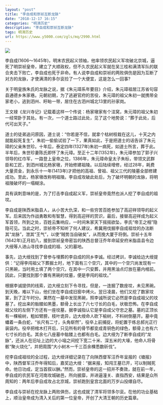 ```yaml
---
layout: "post"
title: "李自成和崇祯互断龙脉"
date: "2018-12-17 16:15"
categories: "明清历史"
description: "李自成和崇祯互断龙脉"
tags: 明清历史
url: https://www.y5000.com/zgls/mq/2990.html
---
```






![](https://img.y5000.com/uploads/allimg/160813/4-160Q3163912196.jpg)

李自成(1606～1645年)，明末农民起义领袖，他率领农民起义军攻破北京城，逼死了明崇祯皇帝，建立了大顺政权，但不久农民起义军就在吴三桂和满清军队的联合夹击下败亡，李自成也死于非命。有人说李自成和崇祯的两败俱伤是因为互断了对方的龙脉，才使满清的多尔衮捡了一个大便宜，这是怎么一回事?

关于明皇族朱氏的龙脉之说，据《朱元璋系年要目》介绍，朱元璋祖居江苏省句容县通德乡朱家巷。元朝初期，为了逃避官府的苦役，朱元璋的祖父朱初一就携带全家老小，逃到泗州、盱眙一带，居住在古泗州城北13里的孙家岗。

王文禄《龙兴寺记》记载着这样一个传说：杨家墩家有个洼窝，朱元璋的祖父朱初一经常卧于其处。有一次，一个道士路过此处，见了这个地势说：“葬于此处，后代可出天子。”

道士的徒弟追问原因，道士说：“你若是不信，就拿个枯树枝栽在这儿，十天之内就能起死复生”，朱初一偷偷试验了一下，果真如此，于是把道士的话告诉了朱元璋的父亲朱世珍。十年后，泰定四年(1327年)朱初一病死，如道士所言，葬于此。半年后，朱世珍妻陈氏即怀了朱元璋。至正十二年(1352年)，朱元璋参加了郭子兴领导的红巾军，一路登上皇帝之位，1386年，朱元璋命皇太子朱标，带领文武群臣和工匠，到泗州城北杨家墩，开始修建祖陵。以后陆续增修，经过28年，耗费大量资金，到永乐十一年(1413年)才把他的高祖、曾祖、祖父三代的陵墓全部修建成功。至此，杨家墩改称明祖陵。李自成攻破此处后，为了破坏明朝的龙脉，将明祖陵破坏的一塌糊涂。

具有讽刺意味的是，为了打击李自成起义军，崇祯皇帝竟然也派人挖了李自成的祖坟。

李自成是陕西米脂县人，从小苦大仇深，和一些穷苦百姓参加了高迎祥领导的起义军。后来因为作战勇敢和有智慧，得到高迎祥的赏识，最后，接替高迎祥成为起义军首领，所到之处，百姓云集响应，一时间朱家天下摇摇欲坠，李氏“帝王之相”隐隐可见。当此之时，崇祯帝不知听了何人建议，希冀用伐掘李自成祖坟的办法断其“龙脉”，泄其“王气”，以使“贼势当自破矣”，从而挽大厦于将倒。崇祯十五年(1642年)正月初八，接到崇祯皇帝密旨的陕西总督汪乔年命延安府米脂县县令边大绶等人进山寻找李自成的祖、父的墓地。

事先，边大绶找到了曾参与埋葬的李自成的同乡李诚。经过拷训，李诚给边大绶提供：“记得李闯祖父下葬掘土时，地下面有三个空穴，其中的一个空穴尚发现有一只黑碗，当时用土填了两个空穴，在其中一穴安葬，并用黑油点灯放在墓内棺前。因此，只要找到那个置有黑碗的坟墓，便是李闯的祖坟。”

根据李诚提供的线索，边大绶立刻下令寻找，但是，一连掘了数座坟，未见黑碗。到天晚，难以下山，他们坐在李自成旧窑中烤火。翌日凌晨，他们又挖了数家坟冢，到了正午时分。果然在一墓中发现黑碗，照李诚所说它必然是李自成祖父的坟墓了。挖出来的骷髅如黑墨，额骨上长出了六七寸长的白毛，状极恐怖。在李自成祖父坟的左侧下方还有一座坟墓，据李诚指认它是李自成父守忠之墓。墓的正顶长有一棵榆树，粗如臂膀，枝叶诡异，边大绶命人砍下榆树，不料树倒墓开。墓中竟蟠着一条白蛇，“长尺有二寸，头角崭然”，役卒上前捕捉，将蛇置于练总郝光正行装袋内。役卒把棺木打开后，只见所有的骨节都变成青铜色的绿色，额骨上也有六七寸长的白毛。其余七八座墓中骷髅上也都有白毛。边大绶为了断李自成的“龙脉”，还派人在旧址上边的大小垴之间挖下宽二十米、深五米的大壕，他命人将骨骸“聚火烧化”，并把周围“大小树木一千三百余棵悉数斫伐”。

挖李自成祖坟的全过程，边大绶详细记录在了向陕西督军汪乔年呈报的《塘报》中，陕西督军汪乔年得知后，嘉奖边大绶：“据来报，知闯王墓已开，可以制贼死命。他日功成，定当首叙以酬。”然而，崇祯皇帝的这一招并不奏效，就在前一年，李自成的农民军在河南攻城破邑，所向披靡，并进逼潼关、直指西安，结果是众所周知的：两年后李自成攻占北京城，崇祯跑到皇宫北面的万岁山投缳自尽。

李自成与崇祯在挖龙脉上两败俱伤，这也成就了清军将领多尔衮。在他的功业基础上，顺治皇帝成为清入关后的第一位皇帝，开创了大清王朝的历史篇章。
